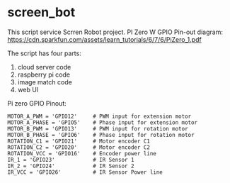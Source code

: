 # screen_bot
This script service Scrren Robot project.
PI Zero W GPIO Pin-out diagram:
https://cdn.sparkfun.com/assets/learn_tutorials/6/7/6/PiZero_1.pdf

The script has four parts:
  1. cloud server code
  2. raspberry pi code
  3. image match code
  4. web UI


Pi zero GPIO Pinout:

    MOTOR_A_PWM = 'GPIO12'     # PWM input for extension motor
    MOTOR_A_PHASE = 'GPIO5'    # Phase input for extension motor
    MOTOR_B_PWM = 'GPIO13'     # PWM input for rotation motor
    MOTOR_B_PHASE = 'GPIO6'    # Phase input for rotation motor
    ROTATION_C1 = 'GPIO21'     # Motor encoder C1
    ROTATION_C2 = 'GPIO20'     # Motor encoder C2
    ROTATION_VCC = 'GPIO16'    # Encoder power line
    IR_1 = 'GPIO23'            # IR Sensor 1
    IR_2 = 'GPIO24'            # IR Sensor 2
    IR_VCC = 'GPIO26'          # IR Sensor Power line
